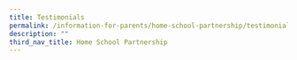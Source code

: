 ```yaml
---
title: Testimonials
permalink: /information-for-parents/home-school-partnership/testimonials/
description: ""
third_nav_title: Home School Partnership
---
```

